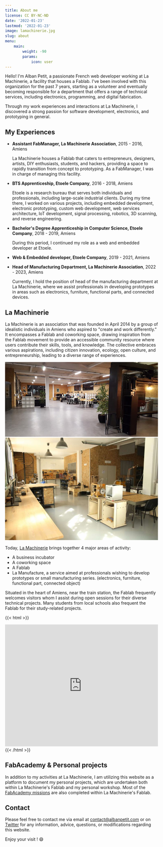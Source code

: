 ```yaml
---
title: About me
license: CC BY-NC-ND
date: '2022-01-23'
lastmod: '2022-01-23'
image: lamachinerie.jpg
slug: about
menu:
    main: 
        weight: -90
        params:
            icon: user
---
```


Hello! I'm Alban Petit, a passionate French web developer working at La Machinerie, a facility that houses a Fablab. I've been involved with this organization for the past 7 years, starting as a volunteer and eventually becoming responsible for a department that offers a range of technical services, including electronics, programming, and digital fabrication.

Through my work experiences and interactions at La Machinerie, I discovered a strong passion for software development, electronics, and prototyping in general.

## My Experiences
- **Assistant FabManager, La Machinerie Association**, 2015 - 2016, Amiens

    La Machinerie houses a Fablab that caters to entrepreneurs, designers, artists, DIY enthusiasts, students, and hackers, providing a space to rapidly transition from concept to prototyping. As a FabManager, I was in charge of managing this facility.
- **BTS Apprenticeship, Etoele Company**, 2016 - 2018, Amiens

    Etoele is a research bureau that serves both individuals and professionals, including large-scale industrial clients. During my time there, I worked on various projects, including embedded development, electronic prototyping, custom web development, web services architecture, IoT development, signal processing, robotics, 3D scanning, and reverse engineering.
- **Bachelor's Degree Apprenticeship in Computer Science, Etoele Company**, 2018 - 2019, Amiens
    
    During this period, I continued my role as a web and embedded developer at Etoele.
- **Web & Embedded developer, Etoele Company**, 2019 - 2021, Amiens
- **Head of Manufacturing Department, La Machinerie Association**, 2022 - 2023, Amiens
    
    Currently, I hold the position of head of the manufacturing department at La Machinerie, where we assist professionals in developing prototypes in areas such as electronics, furniture, functional parts, and connected devices.

## La Machinerie
La Machinerie is an association that was founded in April 2014 by a group of idealistic individuals in Amiens who aspired to "create and work differently." It encompasses a Fablab and coworking space, drawing inspiration from the Fablab movement to provide an accessible community resource where users contribute their skills, tools, and knowledge. The collective embraces various aspirations, including citizen innovation, ecology, open culture, and entrepreneurship, leading to a diverse range of experiences.

![Coworking](coworking.jpeg) ![Fablab](fablab.jpeg)

Today, [La Machinerie](https://lamachinerie.org) brings together 4 major areas of activity:
- A business incubator
- A coworking space
- A Fablab
- La Manufacture, a service aimed at professionals wishing to develop prototypes or small manufacturing series. (electronics, furniture, functional part, connected object)

Situated in the heart of Amiens, near the train station, the Fablab frequently welcomes visitors whom I assist during open sessions for their diverse technical projects. Many students from local schools also frequent the Fablab for their study-related projects.

{{< html >}}
<div class="mapouter">
    <div class="gallery gmap_canvas">
        <iframe style="width: 100%;" height="400" id="gmap_canvas" src="https://maps.google.com/maps?q=1B%20rue%20de%20la%20vall%C3%A9e,%2080000&t=k&z=17&ie=UTF8&iwloc=&output=embed" frameborder="0" scrolling="no" marginheight="0" marginwidth="0"></iframe>
    </div>
</div>
{{< /html >}}

## FabAcademy & Personal projects
In addition to my activities at La Machinerie, I am utilizing this website as a platform to document my personal projects, which are undertaken both within La Machinerie's Fablab and my personal workshop. Most of the [FabAcademy missions](/assignments/) are also completed within La Machinerie's Fablab.

## Contact
Please feel free to contact me via email at contact@albanpetit.com or on [Twitter](https://twitter.com/Padh_) for any information, advice, questions, or modifications regarding this website.

Enjoy your visit ! :smile: